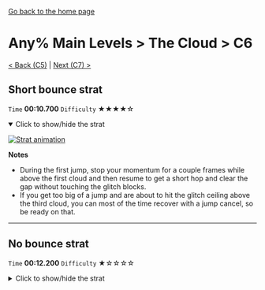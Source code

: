 [Go back to the home page](https://github.com/Doublevil/scbspeedrun)

# Any% Main Levels > The Cloud > C6

[< Back (C5)](https://github.com/Doublevil/scbspeedrun/blob/main/levels/any_ml/C/C5.md) | [Next (C7) >](https://github.com/Doublevil/scbspeedrun/blob/main/levels/any_ml/C/C7.md)

## Short bounce strat

`Time` **00:10.700** `Difficulty` ★★★★☆
<details open>
  <summary>Click to show/hide the strat</summary>

  [![Strat animation](https://github.com/Doublevil/scbspeedrun/blob/main/media/levels/C/C6_ShortBounce.webp)](https://github.com/Doublevil/scbspeedrun/blob/main/media/levels/C/C6_ShortBounce.mp4?raw=true)

  **Notes**
  - During the first jump, stop your momentum for a couple frames while above the first cloud and then resume to get a short hop and clear the gap without touching the glitch blocks.
  - If you get too big of a jump and are about to hit the glitch ceiling above the third cloud, you can most of the time recover with a jump cancel, so be ready on that.
</details>

---
## No bounce strat

`Time` **00:12.200** `Difficulty` ★☆☆☆☆
<details>
  <summary>Click to show/hide the strat</summary>

  [![Strat animation](https://github.com/Doublevil/scbspeedrun/blob/main/media/levels/C/C6_NoBounce.webp)](https://github.com/Doublevil/scbspeedrun/blob/main/media/levels/C/C6_NoBounce.mp4?raw=true)

  **Notes**
  - Jump at the right timing (use the little clouds in the background as a clue) to land directly on the third cloud.
</details>
